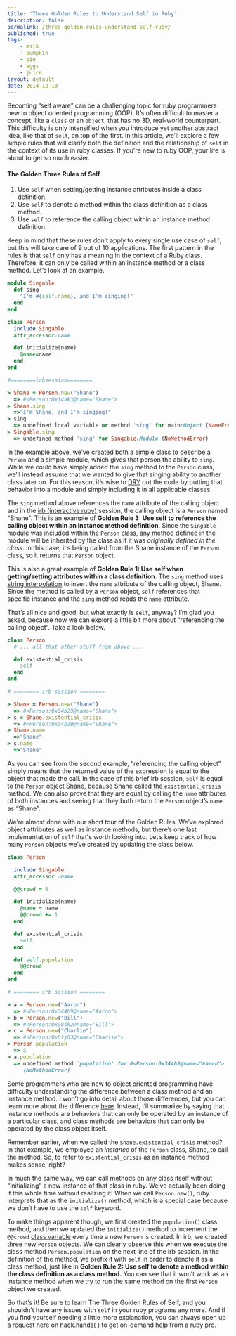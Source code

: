 ```yaml
---
title: 'Three Golden Rules to Understand Self in Ruby'
description: false
permalink: /three-golden-rules-understand-self-ruby/
published: true
tags:
    - milk
    - pumpkin
    - pie
    - eggs
    - juice
layout: default
date: 2014-12-18
---
```


Becoming “self aware” can be a challenging topic for ruby programmers new to object oriented programming (OOP). It’s often difficult to master a concept, like a `class` or an `object`, that has no 3D, real­-world counterpart. This difficulty is only intensified when you introduce yet another abstract idea, like that of `self`, on top of the first. In this article, we’ll explore a few simple rules that will clarify both the definition and the relationship of `self` in the context of its use in ruby classes. If you're new to ruby OOP, your life is about to get so much easier.

#### **The Golden Three Rules of Self**

1. Use `self` when setting/getting instance attributes inside a class definition.
2. Use `self` to denote a method within the class definition as a class method.
3. Use `self` to reference the calling object within an instance method definition.

Keep in mind that these rules don’t apply to every single use case of `self`, but this will take care of 9 out of 10 applications. The first pattern in the rules is that `self` only has a meaning in the context of a Ruby class. Therefore, it can only be called within an instance method or a class method. Let’s look at an example.

``` ruby
module Singable
  def sing
    "I'm #{self.name}, and I'm singing!"
  end
end

class Person
  include Singable
  attr_accessor:name

  def initialize(name)
    @name=name
  end
end

#========irbsession========

> Shane = Person.new("Shane")
  => #<Person:0x14ak3@name="Shane">
> Shane.sing
  =>"I'm Shane, and I'm singing!"
> sing
  => undefined local variable or method 'sing' for main:Object (NameError)
> Singable.sing
  => undefined method 'sing' for Singable:Module (NoMethodError)

```


In the example above, we’ve created both a simple class to describe a `Person` and a simple module, which gives that person the ability to `sing`. While we could have simply added the `sing` method to the `Person` class, we’ll instead assume that we wanted to give that singing ability to another class later on. For this reason, it’s wise to [DRY](http://http://c2.com/cgi/wiki?DontRepeatYourself) out the code by putting that behavior into a module and simply including it in all applicable classes.

The `sing` method above references the `name` attribute of the calling object and in the [irb (interactive ruby)](http://en.wikipedia.org/wiki/Interactive_Ruby_Shell) session, the calling object is a `Person` named "Shane". This is an example of **Golden Rule 3: Use self to reference the calling object within an instance method definition**. Since the `Singable` module was included within the `Person` class, any method defined in the module will be inherited by the class as if it was _originally defined in the class_. In this case, it’s being called from the Shane instance of the `Person` class, so it returns that `Person` object.

This is also a great example of **Golden Rule 1: Use self when getting/setting attributes within a class definition**. The `sing` method uses [string interpolation](http://rubymonk.com/learning/books/1-ruby-primer/chapters/5-strings/lessons/31-string-basics) to insert the `name` attribute of the calling object, Shane. Since the method is called by a `Person` object, `self` references that specific instance and the `sing` method reads the `name` attribute.

That’s all nice and good, but what exactly is `self`, anyway? I’m glad you asked, because now we can explore a little bit more about “referencing the calling object”. Take a look below.

``` ruby
class Person
  # ... all that other stuff from above ...

  def existential_crisis
    self
  end
end

# ======== irb session ========

> Shane = Person.new("Shane")
  => #<Person:0x34b29@name="Shane">
> s = Shane.existential_crisis
  => #<Person:0x34b29@name="Shane">
> Shane.name
  =>"Shane"
> s.name
  =>"Shane"
```

As you can see from the second example, “referencing the calling object” simply means that the returned value of the expression is equal to the object that made the call. In the case of this brief irb session, `self` is equal to the `Person` object Shane, because Shane called the `existential_crisis` method. We can also prove that they are equal by calling the `name` attributes of both instances and seeing that they both return the `Person` object’s `name` as “Shane”.

We’re almost done with our short tour of the Golden Rules. We’ve explored object attributes as well as instance methods, but there’s one last implementation of `self` that's worth looking into. Let’s keep track of how many `Person` objects we’ve created by updating the class below.

``` ruby
class Person

  include Singable
  attr_accessor :name

  @@crowd = 0

  def initialize(name)
    @name = name
    @@crowd += 1
  end

  def existential_crisis
    self
  end

  def self.population
    @@crowd
  end
end

# ======== irb session ========

> a = Person.new("Aaron")
  => #<Person:0x344h9@name="Aaron">
> b = Person.new("Bill")
  => #<Person:0x984k2@name="Bill">
> c = Person.new("Charlie")
  => #<Person:0x8fj83@name="Charlie">
> Person.population
  => 3
> a.population
  => undefined method `population' for #<Person:0x344h9@name="Aaron">
     (NoMethodError)
```

Some programmers who are new to object oriented programming have difficulty understanding the difference between a class method and an instance method. I won’t go into detail about those differences, but you can learn more about the difference [here](http://www.railstips.org/blog/archives/2009/05/11/class-and-instance-methods-in-ruby/). Instead, I’ll summarize by saying that instance methods are behaviors that can only be operated by an instance of a particular class, and class methods are behaviors that can only be operated by the class object itself.

Remember earlier, when we called the `Shane.existential_crisis` method? In that example, we employed an _instance_ of the `Person` class, Shane, to call the method. So, to refer to `existential_crisis` as an instance method makes sense, right?

In much the same way, we can call methods on any class itself without “initializing” a new instance of that class in ruby. We’ve actually been doing it this whole time without realizing it! When we call `Person.new()`, ruby interprets that as the `initialize()` method, which is a special case because we don’t have to use the `self` keyword.

To make things apparent though, we first created the `population()` class method, and then we updated the `initialize()` method to increment the `@@crowd` [class variable](http://www.tutorialspoint.com/ruby/ruby_variables.htm) every time a new `Person` is created. In irb, we created three new `Person` objects. We can clearly observe this when we execute the class method `Person.population` on the next line of the irb session. In the definition of the method, we prefix it with `self` in order to denote it as a class method, just like in **Golden Rule 2: Use self to denote a method within the class definition as a class method.** You can see that it won’t work as an instance method when we try to run the same method on the first `Person` object we created.

So that’s it! Be sure to learn The Three Golden Rules of Self, and you shouldn’t have any issues with `self` in your ruby programs any more. And if you find yourself needing a little more explanation, you can always open up a request here on [hack.hands( )](https://hackhands.com/dashboard/request/expert) to get on­-demand help from a ruby pro.
